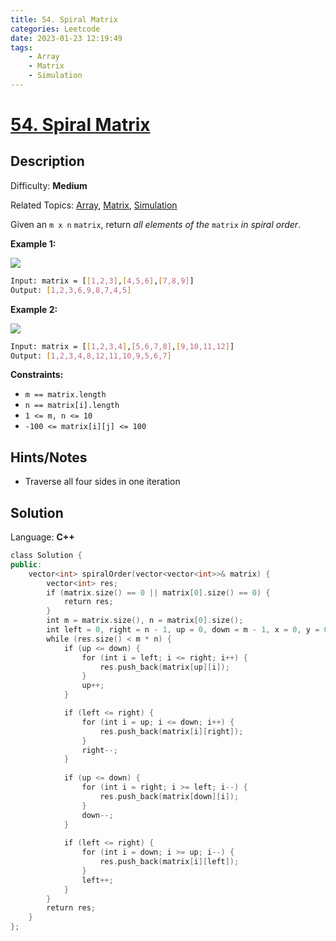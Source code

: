 ```yaml
---
title: 54. Spiral Matrix
categories: Leetcode
date: 2023-01-23 12:19:49
tags:
    - Array
    - Matrix
    - Simulation
---
```


# [54\. Spiral Matrix](https://leetcode.com/problems/spiral-matrix/)

## Description

Difficulty: **Medium**

Related Topics: [Array](https://leetcode.com/tag/array/), [Matrix](https://leetcode.com/tag/matrix/), [Simulation](https://leetcode.com/tag/simulation/)

Given an `m x n` `matrix`, return _all elements of the_ `matrix` _in spiral order_.

**Example 1:**

![](https://assets.leetcode.com/uploads/2020/11/13/spiral1.jpg)

```bash
Input: matrix = [[1,2,3],[4,5,6],[7,8,9]]
Output: [1,2,3,6,9,8,7,4,5]
```

**Example 2:**

![](https://assets.leetcode.com/uploads/2020/11/13/spiral.jpg)

```bash
Input: matrix = [[1,2,3,4],[5,6,7,8],[9,10,11,12]]
Output: [1,2,3,4,8,12,11,10,9,5,6,7]
```

**Constraints:**

* `m == matrix.length`
* `n == matrix[i].length`
* `1 <= m, n <= 10`
* `-100 <= matrix[i][j] <= 100`

## Hints/Notes

* Traverse all four sides in one iteration

## Solution

Language: **C++**

```C++
class Solution {
public:
    vector<int> spiralOrder(vector<vector<int>>& matrix) {
        vector<int> res;
        if (matrix.size() == 0 || matrix[0].size() == 0) {
            return res;
        }
        int m = matrix.size(), n = matrix[0].size();
        int left = 0, right = n - 1, up = 0, down = m - 1, x = 0, y = 0;
        while (res.size() < m * n) {
            if (up <= down) {
                for (int i = left; i <= right; i++) {
                    res.push_back(matrix[up][i]);
                }
                up++;
            }

            if (left <= right) {
                for (int i = up; i <= down; i++) {
                    res.push_back(matrix[i][right]);
                }
                right--;
            }
            
            if (up <= down) {
                for (int i = right; i >= left; i--) {
                    res.push_back(matrix[down][i]);
                }
                down--;
            }
            
            if (left <= right) {
                for (int i = down; i >= up; i--) {
                    res.push_back(matrix[i][left]);
                }
                left++;
            }
        }
        return res;
    }
};
```
